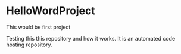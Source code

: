 # HelloWordProject
This would be first project


Testing this this repository and how it works. It is an automated code hosting repository.
